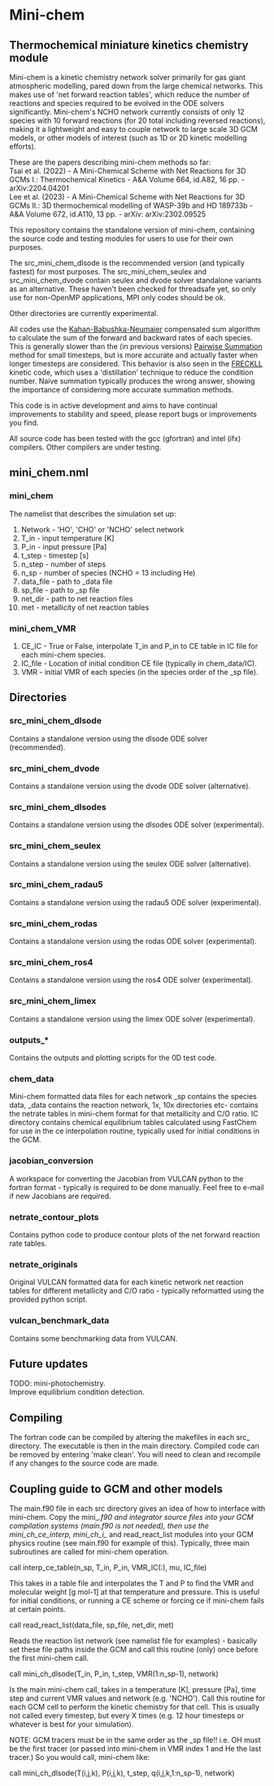 # Mini-chem

## Thermochemical miniature kinetics chemistry module

Mini-chem is a kinetic chemistry network solver primarily for gas giant atmospheric modelling, pared down from the large chemical networks.
This makes use of 'net forward reaction tables', which reduce the number of reactions and species required to be evolved in the ODE solvers significantly.
Mini-chem's NCHO network currently consists of only 12 species with 10 forward reactions (for 20 total including reversed reactions), making it a lightweight and easy to couple network to large scale 3D GCM models, or other models of interest (such as 1D or 2D kinetic modelling efforts).

These are the papers describing mini-chem methods so far: \
Tsai et al. (2022) - A Mini-Chemical Scheme with Net Reactions for 3D GCMs I.: Thermochemical Kinetics - A&A Volume 664, id.A82, 16 pp. - arXiv:2204.04201 \
Lee et al. (2023) - A Mini-Chemical Scheme with Net Reactions for 3D GCMs II.: 3D thermochemical modelling of WASP-39b and HD 189733b - A&A Volume 672, id.A110, 13 pp. - arXiv: arXiv:2302.09525

This repository contains the standalone version of mini-chem, containing the source code and testing modules for users to use for their own purposes.

The src_mini_chem_dlsode is the recommended version (and typically fastest) for most purposes. 
The src_mini_chem_seulex and src_mini_chem_dvode contain seulex and dvode solver standalone variants as an alternative. 
These haven't been checked for threadsafe yet, so only use for non-OpenMP applications, MPI only codes should be ok.

Other directories are currently experimental.

All codes use the [Kahan-Babushka-Neumaier](https://en.wikipedia.org/wiki/Kahan_summation_algorithm) compensated sum algorithm to calculate the sum of the forward and backward rates of each species.
This is generally slower than the (in previous versions) [Pairwise Summation](https://en.wikipedia.org/wiki/Pairwise_summation) method for small timesteps, but is more accurate and actually faster when longer timesteps are considered.
This behavior is also seen in the [FRECKLL](https://ui.adsabs.harvard.edu/abs/2022arXiv220911203A/abstract) kinetic code, which uses a 'distillation' technique to reduce the condition number.
Naive summation typically produces the wrong answer, showing the importance of considering more accurate summation methods.

This code is in active development and aims to have continual improvements to stability and speed, please report bugs or improvements you find.

All source code has been tested with the gcc (gfortran) and intel (ifx) compilers. Other compilers are under testing.

## mini_chem.nml

### mini_chem

The namelist that describes the simulation set up:

1. Network - 'HO', 'CHO' or 'NCHO' select network
2. T_in - input temperature [K]
3. P_in - input pressure [Pa]
4. t_step - timestep [s]
5. n_step - number of steps
6. n_sp - number of species (NCHO = 13 including He)
7. data_file - path to _data file
8. sp_file - path to _sp file
9. net_dir - path to net reaction files
10. met - metallicity of net reaction tables

### mini_chem_VMR

1. CE_IC - True or False, interpolate T_in and P_in to CE table in IC file for each mini-chem species.
2. IC_file - Location of initial condition CE file (typically in chem_data/IC).
3. VMR - initial VMR of each species (in the species order of the _sp file).

## Directories

### src_mini_chem_dlsode

Contains a standalone version using the dlsode ODE solver (recommended).

### src_mini_chem_dvode

Contains a standalone version using the dvode ODE solver (alternative).

### src_mini_chem_dlsodes

Contains a standalone version using the dlsodes ODE solver (experimental).

### src_mini_chem_seulex

Contains a standalone version using the seulex ODE solver (alternative).

### src_mini_chem_radau5

Contains a standalone version using the radau5 ODE solver (experimental).

### src_mini_chem_rodas

Contains a standalone version using the rodas ODE solver (experimental).

### src_mini_chem_ros4

Contains a standalone version using the ros4 ODE solver (experimental).

### src_mini_chem_limex

Contains a standalone version using the limex ODE solver (experimental).

### outputs_*

Contains the outputs and plotting scripts for the 0D test code.

### chem_data

Mini-chem formatted data files for each network _sp contains the species data, _data contains the reaction network, 1x, 10x directories etc- contains the netrate tables in mini-chem format for that metallicity and C/O ratio.
IC directory contains chemical equilibrium tables calculated using FastChem for use in the ce interpolation routine, typically used for initial conditions in the GCM. 

### jacobian_conversion

A workspace for converting the Jacobian from VULCAN python to the fortran format - typically is required to be done manually. Feel free to e-mail if new Jacobians are required.

### netrate_contour_plots

Contains python code to produce contour plots of the net forward reaction rate tables.

### netrate_originals

Original VULCAN formatted data for each kinetic network net reaction tables for different metallicity and C/O ratio - typically reformatted using the provided python script.

### vulcan_benchmark_data
 
Contains some benchmarking data from VULCAN.

## Future updates

TODO: mini-photochemistry. \
Improve equilibrium condition detection.

## Compiling

The fortran code can be compiled by altering the makefiles in each src_ directory. 
The executable is then in the main directory. 
Compiled code can be removed by entering 'make clean'.
You will need to clean and recompile if any changes to the source code are made.


## Coupling guide to GCM and other models

The main.f90 file in each src directory gives an idea of how to interface with mini-chem. Copy the mini_*.f90 and integrator source files into your GCM compilation systems (main.f90 is not needed), then use the mini_ch_ce_interp, mini_ch_i_* and read_react_list modules into your GCM physics routine (see main.f90 for example of this).
Typically, three main subroutines are called for mini-chem operation.

call interp_ce_table(n_sp, T_in, P_in, VMR_IC(:), mu, IC_file)

This takes in a table file and interpolates the T and P to find the VMR and molecular weight [g mol-1] at that temperature and pressure. This is useful for initial conditions, or running a CE scheme or forcing ce if mini-chem fails at certain points.

call read_react_list(data_file, sp_file, net_dir, met)

Reads the reaction list network (see namelist file for examples) - basically set these file paths inside the GCM and call this routine (only) once before the first mini-chem call.

call mini_ch_dlsode(T_in, P_in, t_step, VMR(1:n_sp-1), network)

Is the main mini-chem call, takes in a temperature [K], pressure [Pa], time step and current VMR values and network (e.g. 'NCHO'). Call this routine for each GCM cell to perform the kinetic chemistry for that cell. This is usually not called every timestep, but every X times (e.g. 12 hour timesteps or whatever is best for your simulation). 

NOTE: GCM tracers must be in the same order as the _sp file!! i.e. OH must be the first tracer (or passed into mini-chem in VMR index 1 and He the last tracer.)
So you would call, mini-chem like:

call mini_ch_dlsode(T(i,j,k), P(i,j,k), t_step, q(i,j,k,1:n_sp-1), network)

